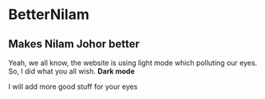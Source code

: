 # BetterNilam
## Makes Nilam Johor better

Yeah, we all know, the website is using light mode which polluting our eyes.
So, I did what you all wish. **Dark mode**

I will add more good stuff for your eyes
